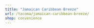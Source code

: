 ```yaml
---
title: "Jamaican Caribbean Breeze"
url: /tacoma/jamaican-caribbean-breeze/
shop: convenience
---
```

